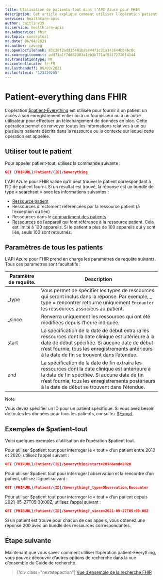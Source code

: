 ```yaml
---
title: Utilisation de patients-tout dans l’API Azure pour FHIR
description: Cet article explique comment utiliser l’opération patient-tout dans l’API Azure pour FHIR
services: healthcare-apis
author: caitlinv39
ms.service: healthcare-apis
ms.subservice: fhir
ms.topic: conceptual
ms.date: 06/04/2021
ms.author: cavoeg
ms.openlocfilehash: 83c38f2add15481bab844f1c21a142644b546c0c
ms.sourcegitcommit: add71a1f7dd82303a1eb3b771af53172726f4144
ms.translationtype: MT
ms.contentlocale: fr-FR
ms.lasthandoff: 09/03/2021
ms.locfileid: "123429205"
---
```

# <a name="patient-everything-in-fhir"></a>Patient-everything dans FHIR

L’opération [$patient-Everything](https://www.hl7.org/fhir/patient-operation-everything.html) est utilisée pour fournir à un patient un accès à son enregistrement entier ou à un fournisseur ou à un autre utilisateur pour effectuer un téléchargement de données en bloc. Cette opération permet de renvoyer toutes les informations relatives à un ou plusieurs patients décrits dans la ressource ou le contexte sur lequel cette opération est appelée.  

## <a name="use-patient-everything"></a>Utiliser tout le patient
Pour appeler patient-tout, utilisez la commande suivante :

```json
GET {FHIRURL}/Patient/{ID}/$everything
```
L’API Azure pour FHIR valide qu’il peut trouver le patient correspondant à l’ID de patient fourni. Si un résultat est trouvé, la réponse est un bundle de type « searchset » avec les informations suivantes : 
* [Ressource patient](https://www.hl7.org/fhir/patient.html) 
*  Ressources directement référencées par la ressource patient (à l’exception du lien) 
*  Ressources dans le [compartiment des patients](https://www.hl7.org/fhir/compartmentdefinition-patient.html)
*  [Ressources](https://www.hl7.org/fhir/device.html) de l’appareil qui font référence à la ressource patient. Cela est limité à 100 appareils. Si le patient a plus de 100 appareils qui y sont liés, seuls 100 sont retournés. 


## <a name="patient-everything-parameters"></a>Paramètres de tous les patients
L’API Azure pour FHIR prend en charge les paramètres de requête suivants. Tous ces paramètres sont facultatifs :

|Paramètre de requête.        |  Description|
|-----------------------|------------|
| \_type | Vous permet de spécifier les types de ressources qui seront inclus dans la réponse. Par exemple, \_ type = rencontrer retourne uniquement `Encounter` les ressources associées au patient. |
| \_since | Renverra uniquement les ressources qui ont été modifiées depuis l’heure indiquée. |
| start | La spécification de la date de début extraira les ressources dont la date clinique est ultérieure à la date de début spécifiée. Si aucune date de début n’est fournie, tous les enregistrements antérieurs à la date de fin se trouvent dans l’étendue. |
| end | La spécification de la date de fin extraira les ressources dont la date clinique est antérieure à la date de fin spécifiée. Si aucune date de fin n’est fournie, tous les enregistrements postérieurs à la date de début se trouvent dans l’étendue. |

> [!Note]
> Vous devez spécifier un ID pour un patient spécifique. Si vous avez besoin de toutes les données pour tous les patients, consultez [$Export](../data-transformation/export-data.md). 


## <a name="examples-of-patient-everything"></a>Exemples de $patient-tout 

Voici quelques exemples d’utilisation de l’opération $patient tout. 

Pour utiliser $patient tout pour interroger le « tout » d’un patient entre 2010 et 2020, utilisez l’appel suivant : 

```json
GET {FHIRURL}/Patient/{ID}/$everything?start=2010&end=2020
``` 

Pour utiliser $patient tout pour interroger l’observation et la rencontre d’un patient, utilisez l’appel suivant : 
```json
GET {FHIRURL}/Patient/{ID}/$everything?_type=Observation,Encounter 
```

Pour utiliser $patient tout pour interroger le « tout » d’un patient depuis 2021-05-27T05:00:00Z, utilisez l’appel suivant : 

```json
GET {FHIRURL}/Patient/{ID}/$everything?_since=2021-05-27T05:00:00Z 
```

Si un patient est trouvé pour chacun de ces appels, vous obtenez une réponse 200 avec un bundle des ressources correspondantes.

## <a name="next-step"></a>Étape suivante
Maintenant que vous savez comment utiliser l’opération patient-Everything, vous pouvez découvrir d’autres options de recherche dans la vue d’ensemble du Guide de recherche.

>[!div class="nextstepaction"]
>[Vue d’ensemble de la recherche FHIR](overview-of-search.md)
